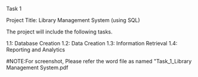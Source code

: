 Task 1

Project Title: Library Management System (using SQL)

The project will include the following tasks.

1.1: Database Creation
1.2: Data Creation
1.3: Information Retrieval
1.4: Reporting and Analytics

#NOTE:For screenshot, Please refer the word file as named "Task_1_Library Management System.pdf
